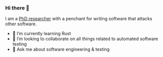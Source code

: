 ### Hi there 👋

I am a [PhD researcher](https://www.researchgate.net/profile/Stephan-Lipp) with a penchant for writing software that attacks other software.

- 🌱 I’m currently learning Rust
- 👯 I’m looking to collaborate on all things related to automated software testing
- 💬 Ask me about software engineering & testing
